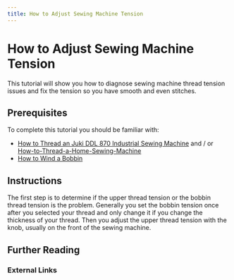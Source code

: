 ```yaml
---
title: How to Adjust Sewing Machine Tension
---
```


# How to Adjust Sewing Machine Tension

This tutorial will show you how to diagnose sewing machine thread tension issues and fix the tension so you have smooth and even stitches.

## Prerequisites

To complete this tutorial you should be familiar with:

- [How to Thread an Juki DDL 870 Industrial Sewing Machine](./how-to-thread-an-juki-ddl-870-industrial-sewing-machine.md) and / or [How-to-Thread-a-Home-Sewing-Machine](./how-to-thread-a-home-sewing-machine.md)
- [How to Wind a Bobbin](./how-to-wind-a-bobbin.md)

## Instructions

The first step is to determine if the upper thread tension or the bobbin thread tension is the problem. Generally you set the bobbin tension once after you selected your thread and only change it if you change the thickness of your thread. Then you adjust the upper thread tension with the knob, usually on the front of the sewing machine.

## Further Reading

### External Links
